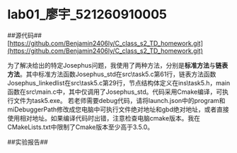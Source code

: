 # lab01_廖宇_521260910005  

##源代码##
[https://github.com/Benjamin2406ly/C_class_s2_TD_homework.git](https://github.com/Benjamin2406ly/C_class_s2_TD_homework.git)

  为了解决给出的特定Josephus问题，我使用了两种方法，分别是**标准方法**与**链表方法**。其中标准方法函数Josephus_std在src\task5.c第61行，链表方法函数Josephus_linkedlist在src\task5.c第29行，节点结构体定义在ins\task5.h，main函数在src\main.c中，其中仅调用了Josephus_std。代码采用Cmake编译，可执行文件为task5.exe。
  若老师需要debug代码，请将launch.json中的program和miDebuggerPath修改成您电脑中可执行文件绝对地址和gbd绝对地址，或者直接使用相对地址。如果编译代码时出错，注意检查电脑cmake版本。我在CMakeLists.txt中限制了Cmake版本至少高于3.5.0。
  
##实验报告##
